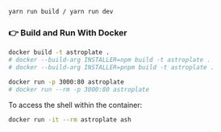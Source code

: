 
```bash
yarn run build / yarn run dev
```

### 👉 Build and Run With Docker

```bash
docker build -t astroplate .
# docker --build-arg INSTALLER=npm build -t astroplate .
# docker --build-arg INSTALLER=pnpm build -t astroplate .

docker run -p 3000:80 astroplate
# docker run --rm -p 3000:80 astroplate
```

To access the shell within the container:

```bash
docker run -it --rm astroplate ash
```
